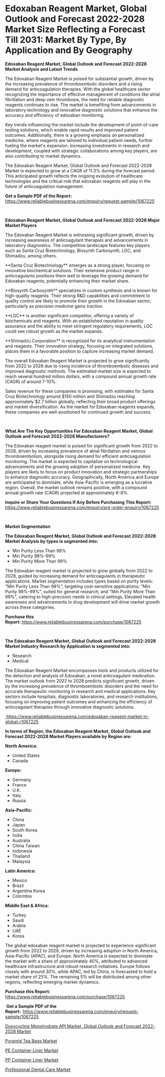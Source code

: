 <p><h1>Edoxaban Reagent Market, Global Outlook and Forecast 2022-2028 Market Size Reflecting a Forecast Till 2031: Market By Type, By Application and By Geography</h1></p><p><strong>Edoxaban Reagent Market, Global Outlook and Forecast 2022-2028 Market Analysis and Latest Trends</strong></p>
<p><p>The Edoxaban Reagent Market is poised for substantial growth, driven by the increasing prevalence of thromboembolic disorders and a rising demand for anticoagulation therapies. With the global healthcare sector recognizing the importance of effective management of conditions like atrial fibrillation and deep vein thrombosis, the need for reliable diagnostic reagents continues to rise. The market is benefiting from advancements in laboratory technology and innovative diagnostic solutions that enhance the accuracy and efficiency of edoxaban monitoring.</p><p>Key trends influencing the market include the development of point-of-care testing solutions, which enable rapid results and improved patient outcomes. Additionally, there is a growing emphasis on personalized medicine, where reagents are tailored to individual patient needs, further fueling the market's expansion. Increasing investments in research and development, coupled with strategic collaborations among key players, are also contributing to market dynamics.</p><p>The Edoxaban Reagent Market, Global Outlook and Forecast 2022-2028 Market is expected to grow at a CAGR of 11.3% during the forecast period. This anticipated growth reflects the ongoing evolution of healthcare technologies and the critical role that edoxaban reagents will play in the future of anticoagulation management.</p></p>
<p><strong>Get a Sample PDF of the Report:&nbsp;</strong> <a href="https://www.reliablebusinessarena.com/enquiry/request-sample/1067225">https://www.reliablebusinessarena.com/enquiry/request-sample/1067225</a></p>
<p>&nbsp;</p>
<p><strong>Edoxaban Reagent Market, Global Outlook and Forecast 2022-2028 Major Market Players</strong></p>
<p><p>The Edoxaban Reagent Market is witnessing significant growth, driven by increasing awareness of anticoagulant therapies and advancements in laboratory diagnostics. The competitive landscape features key players such as Santa Cruz Biotechnology, Biosynth Carbosynth, LGC, and Shimadzu, among others.</p><p>**Santa Cruz Biotechnology** emerges as a strong player, focusing on innovative biochemical solutions. Their extensive product range in anticoagulants positions them well to leverage the growing demand for Edoxaban reagents, potentially enhancing their market share.</p><p>**Biosynth Carbosynth** specializes in custom synthesis and is known for high-quality reagents. Their strong R&D capabilities and commitment to quality control are likely to promote their growth in the Edoxaban sector, particularly as precision medicine gains traction.</p><p>**LGC** is another significant competitor, offering a variety of biochemicals and reagents. With an established reputation in quality assurance and the ability to meet stringent regulatory requirements, LGC could see robust growth as the market expands.</p><p>**Shimadzu Corporation** is recognized for its analytical instrumentation and reagents. Their innovation strategy, focusing on integrated solutions, places them in a favorable position to capture increasing market demand.</p><p>The overall Edoxaban Reagent Market is projected to grow significantly from 2022 to 2028 due to rising incidence of thromboembolic diseases and improved diagnostic methods. The estimated market size is expected to reach several hundred million dollars, with a compound annual growth rate (CAGR) of around 7-10%.</p><p>Sales revenue for these companies is promising, with estimates for Santa Cruz Biotechnology around $150 million and Shimadzu reaching approximately $2.7 billion globally, reflecting their broad product offerings and market diversification. As the market for Edoxaban reagents expands, these companies are well-positioned for continued growth and success.</p></p>
<p>&nbsp;</p>
<p><strong>What Are The Key Opportunities For Edoxaban Reagent Market, Global Outlook and Forecast 2022-2028 Manufacturers?</strong></p>
<p><p>The Edoxaban reagent market is poised for significant growth from 2022 to 2028, driven by increasing prevalence of atrial fibrillation and venous thromboembolism, alongside rising demand for efficient anticoagulation monitoring. The market is expected to capitalize on technological advancements and the growing adoption of personalized medicine. Key players are likely to focus on product innovation and strategic partnerships to enhance diagnostic accuracy. Geographically, North America and Europe are anticipated to dominate, while Asia-Pacific is emerging as a lucrative region. Overall, the market outlook remains positive, with a compound annual growth rate (CAGR) projected at approximately 6-8%.</p></p>
<p><strong>Inquire or Share Your Questions If Any Before Purchasing This Report:</strong> <a href="https://www.reliablebusinessarena.com/enquiry/pre-order-enquiry/1067225">https://www.reliablebusinessarena.com/enquiry/pre-order-enquiry/1067225</a></p>
<p>&nbsp;</p>
<p><strong>Market Segmentation</strong></p>
<p><strong>The Edoxaban Reagent Market, Global Outlook and Forecast 2022-2028 Market Analysis by types is segmented into:</strong></p>
<p><ul><li>Min Purity Less Than 98%</li><li>Min Purity 98%-99%</li><li>Min Purity More Than 99%</li></ul></p>
<p><p>The Edoxaban reagent market is projected to grow globally from 2022 to 2028, guided by increasing demand for anticoagulants in therapeutic applications. Market segmentation includes types based on purity levels: "Min Purity Less Than 98%", targeting cost-sensitive applications; "Min Purity 98%-99%", suited for general research; and "Min Purity More Than 99%", catering to high-precision needs in clinical settings. Elevated health awareness and advancements in drug development will drive market growth across these categories.</p></p>
<p><strong>Purchase this Report:&nbsp;</strong><a href="https://www.reliablebusinessarena.com/purchase/1067225">https://www.reliablebusinessarena.com/purchase/1067225</a></p>
<p>&nbsp;</p>
<p><strong>The Edoxaban Reagent Market, Global Outlook and Forecast 2022-2028 Market Industry Research by Application is segmented into:</strong></p>
<p><ul><li>Research</li><li>Medical</li></ul></p>
<p><p>The Edoxaban Reagent Market encompasses tools and products utilized for the detection and analysis of Edoxaban, a novel anticoagulant medication. The market outlook from 2022 to 2028 predicts significant growth, driven by the increasing prevalence of thromboembolic disorders and the need for accurate therapeutic monitoring in research and medical applications. Key sectors include hospitals, diagnostic laboratories, and research institutions, focusing on improving patient outcomes and enhancing the efficiency of anticoagulant therapies through innovative diagnostic solutions.</p></p>
<p><a href="https://www.reliablebusinessarena.com/edoxaban-reagent-market-in-global-r1067225">&nbsp;https://www.reliablebusinessarena.com/edoxaban-reagent-market-in-global-r1067225</a></p>
<p><strong>In terms of Region, the Edoxaban Reagent Market, Global Outlook and Forecast 2022-2028 Market Players available by Region are:</strong></p>
<p>
    <p> <strong> North America: </strong>
        <ul>
            <li>United States</li>
            <li>Canada</li>
        </ul>
        </p> 
    <p> <strong> Europe: </strong>
        <ul>
            <li>Germany</li>
            <li>France</li>
            <li>U.K.</li>
            <li>Italy</li>
            <li>Russia</li>
        </ul>
        </p> 
    <p> <strong> Asia-Pacific: </strong>
        <ul>
            <li>China</li>
            <li>Japan</li>
            <li>South Korea</li>
            <li>India</li>
            <li>Australia</li>
            <li>China Taiwan</li>
            <li>Indonesia</li>
            <li>Thailand</li>
            <li>Malaysia</li>
        </ul>
        </p> 
    <p> <strong> Latin America: </strong>
        <ul>
            <li>Mexico</li>
            <li>Brazil</li>
            <li>Argentina Korea</li>
            <li>Colombia</li>
        </ul>
        </p> 
    <p> <strong> Middle East & Africa: </strong>
        <ul>
            <li>Turkey</li>
            <li>Saudi</li>
            <li>Arabia</li>
            <li>UAE</li>
            <li>Korea</li>
        </ul>
    </p>
    </p>
<p><p>The global edoxaban reagent market is projected to experience significant growth from 2022 to 2028, driven by increasing adoption in North America, Asia-Pacific (APAC), and Europe. North America is expected to dominate the market with a share of approximately 40%, attributed to advanced healthcare infrastructure and robust research initiatives. Europe follows closely with around 30%, while APAC, led by China, is forecasted to hold a market share of 25%. The remaining 5% will be distributed among other regions, reflecting emerging market dynamics.</p></p>
<p><strong>Purchase this Report: </strong><a href="https://www.reliablebusinessarena.com/purchase/1067225">https://www.reliablebusinessarena.com/purchase/1067225</a></p>
<p>&nbsp;<strong>Get a Sample PDF of the Report:&nbsp;&nbsp;</strong><a href="https://www.reliablebusinessarena.com/enquiry/request-sample/1067225">https://www.reliablebusinessarena.com/enquiry/request-sample/1067225</a></p>
<p><strong></strong></p>
<p><p><a href="https://github.com/tamvrosiya/Market-Research-Report-List-6/blob/main/doxycycline-monohydrate-api-market-global-outlook-and-forecast-2022-2028-market.md">Doxycycline Monohydrate API Market, Global Outlook and Forecast 2022-2028 Market</a></p><p><a href="https://www.linkedin.com/pulse/market-dynamics-future-trends-global-pyramid-tea-bags-sector-usm6c?trackingId=M4KedPFHQ9y5QKNVisHdDQ%3D%3D">Pyramid Tea Bags Market</a></p><p><a href="https://issuu.com/reportprime-2/docs/pe-container-liner-market-size-2030_aff721bea4b867">PE Container Liner Market</a></p><p><a href="https://issuu.com/reportprime-2/docs/pp-container-liner-market-size-2030_c3a460d4da3828">PP Container Liner Market</a></p><p><a href="https://www.linkedin.com/pulse/professional-dental-care-market-size-share-competitive-ghdne?trackingId=XHM2i3xeQaOeM4GUf2QsxQ%3D%3D">Professional Dental Care Market</a></p></p>